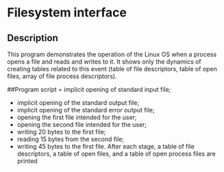 # Filesystem interface
## Description
This program demonstrates the operation of the Linux OS when a process opens a file and reads and writes to it.
It shows only the dynamics of creating tables related to this event
(table of file descriptors, table of open files, array of file
process descriptors).

##Program script
= implicit opening of standard input file;
- implicit opening of the standard output file;
- implicit opening of the standard error output file;
- opening the first file intended for the user;
- opening the second file intended for the user;
- writing 20 bytes to the first file;
- reading 15 bytes from the second file;
- writing 45 bytes to the first file.
After each stage, a table of file descriptors, a table of open files, and a table of open process files are printed